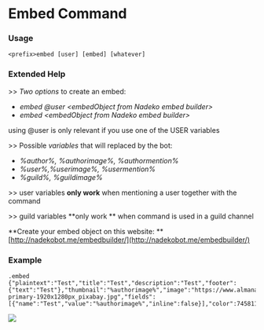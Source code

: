 # Embed Command

### Usage

```
<prefix>embed [user] [embed] [whatever]
```

### Extended Help

&gt;&gt; _Two options_ to create an embed:

* _embed @user &lt;embedObject from Nadeko embed builder&gt;_
* _embed &lt;embedObject from Nadeko embed builder&gt;_

using @user is only relevant if you use one of the USER variables

&gt;&gt; Possible _variables_ that will replaced by the bot:

* _%author%, %authorimage%, %authormention%_
* _%user%,%userimage%, %usermention%_
* _%guild%, %guildimage%_

&gt;&gt; user variables **only work** when mentioning a user together with the command

&gt;&gt; guild variables **only work ** when command is used in a guild channel

**Create your embed object on this website: **[http://nadekobot.me/embedbuilder/](http://nadekobot.me/embedbuilder/)

### Example

```
.embed {"plaintext":"Test","title":"Test","description":"Test","footer":{"text":"Test"},"thumbnail":"%authorimage%","image":"https://www.almanac.com/sites/default/files/birth_month_flowers-primary-1920x1280px_pixabay.jpg","fields":[{"name":"Test","value":"%authorimage%","inline":false}],"color":7458112}
```

![](https://cdn.discordapp.com/attachments/282295514727448587/358940001846689794/image.png)

